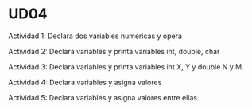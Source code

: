 # UD04

Actividad 1: Declara dos variables numericas y opera

Actividad 2: Declara variables y printa variables int, double, char

Actividad 3: Declara variables y printa variables int X, Y y double N y M.

Actividad 4: Declara variables y asigna valores

Actividad 5: Declara variables y asigna valores entre ellas.
